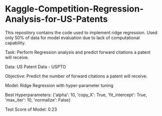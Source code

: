 # Kaggle-Competition-Regression-Analysis-for-US-Patents
This repository contains the code used to implement ridge regression. Used only 50% of data for model evaluation due to lack of computational capability.

Task: Perform Regression analysis and predict forward citations a patent will receive.

Data: US Patent Data - USPTO 

Objective: Predict the number of forward citations a patent will receive.

Model: Ridge Regression with hyper-parameter tuning

Best Hyperparameters: {'alpha': 10, 'copy_X': True, 'fit_intercept': True, 'max_iter': 10, 'normalize': False}

Test Score of Model: 0.23
